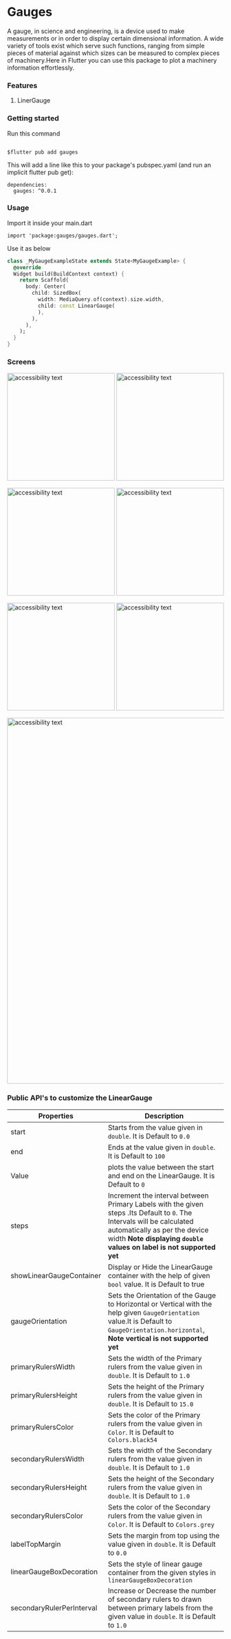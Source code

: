 <!-- 
This README describes the package. If you publish this package to pub.dev,
this README's contents appear on the landing page for your package.

For information about how to write a good package README, see the guide for
[writing package pages](https://dart.dev/guides/libraries/writing-package-pages). 

For general information about developing packages, see the Dart guide for
[creating packages](https://dart.dev/guides/libraries/create-library-packages)
and the Flutter guide for
[developing packages and plugins](https://flutter.dev/developing-packages). 
-->
# Gauges

A gauge, in science and engineering, is a device used to make measurements or in order to display certain dimensional information. A wide variety of tools exist which serve such functions, ranging from simple pieces of material against which sizes can be measured to complex pieces of machinery.Here in Flutter you can use this package to plot a machinery information effortlessly.  

### Features

1. LinerGauge 


### Getting started

Run this command 

```

$flutter pub add gauges

```

This will add a line like this to your package's pubspec.yaml (and run an implicit flutter pub get):

```
dependencies:
  gauges: ^0.0.1
```



### Usage

Import it inside your main.dart

```
import 'package:gauges/gauges.dart';

```

Use it as below

```dart
class _MyGaugeExampleState extends State<MyGaugeExample> {
  @override
  Widget build(BuildContext context) {
    return Scaffold(
      body: Center(
        child: SizedBox(
          width: MediaQuery.of(context).size.width,
          child: const LinearGauge(
          ),
        ),
      ),
    );
  }
}
```





### Screens

<img src="https://github.com/hasnentai/GaugesFlutter/blob/stable/example/screens/screen-two.png" width="250" alt="accessibility text"> <img src="https://github.com/hasnentai/GaugesFlutter/blob/stable/example/screens/default.png" width="250" alt="accessibility text">

<img src="https://github.com/hasnentai/GaugesFlutter/blob/stable/example/screens/value.png" width="250" alt="accessibility text"> <img src="https://github.com/hasnentai/GaugesFlutter/blob/stable/example/screens/border-radius.png" width="250" alt="accessibility text">

<img src="https://github.com/hasnentai/GaugesFlutter/blob/stable/example/screens/linearGrd.png" width="250" alt="accessibility text"> <img src="https://github.com/hasnentai/GaugesFlutter/blob/stable/example/screens/higher-values.png" width="250" alt="accessibility text">


<img src="https://github.com/hasnentai/GaugesFlutter/blob/stable/example/screens/demo.gif" width="850" alt="accessibility text">



### Public API's to customize the LinearGauge

| Properties    | Description                                                  |
| --------------| -------------------------------------------------------------|
| start         | Starts from the value given in `double`. It is Default to `0.0`|
| end           | Ends at the value given in `double`. It is Default to `100`    |
| Value         | plots the value between the start and end on the LinearGauge. It is Default to `0`   |
| steps         | Increment the interval between Primary Labels with the given steps .Its Default to `0`. The Intervals will be calculated automatically as per the device width **Note displaying `double` values on label is not supported yet**|
showLinearGaugeContainer | Display or Hide the LinearGauge container with the help of given `bool` value. It is Default to true|
| gaugeOrientation         | Sets the Orientation of the Gauge to Horizontal or Vertical with the help given `GaugeOrientation` value.It is Default to `GaugeOrientation.horizontal`, **Note vertical is not supported yet**|
| primaryRulersWidth         | Sets the width of the Primary rulers from the value given in `double`. It is Default to `1.0`|
| primaryRulersHeight         | Sets the height of the Primary rulers from the value given in `double`. It is Default to `15.0`|
| primaryRulersColor         | Sets the color of the Primary rulers from the value given in `Color`. It is Default to `Colors.black54`|
| secondaryRulersWidth         | Sets the width of the Secondary rulers from the value given in `double`. It is Default to `1.0`|
| secondaryRulersHeight         | Sets the height of the Secondary rulers from the value given in `double`. It is Default to `1.0`|
| secondaryRulersColor         | Sets the color of the Secondary rulers from the value given in `Color`. It is Default to `Colors.grey`|
| labelTopMargin         | Sets the margin from top using the value given in `double`. It is Default to `0.0`|
| linearGaugeBoxDecoration         | Sets the style of linear gauge container from the given styles in `linearGaugeBoxDecoration`|
| secondaryRulerPerInterval         | Increase or Decrease the number of secondary rulers to drawn between primary labels from the given value in `double`. It is Default to `1.0`|




